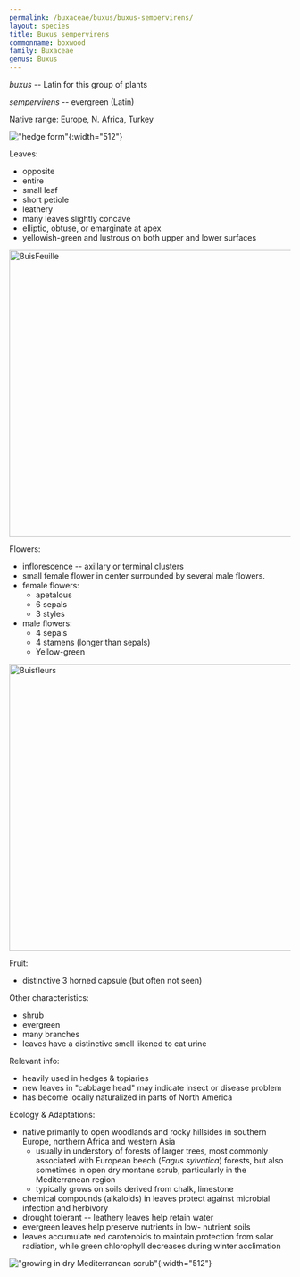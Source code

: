```yaml
---
permalink: /buxaceae/buxus/buxus-sempervirens/
layout: species
title: Buxus sempervirens
commonname: boxwood
family: Buxaceae
genus: Buxus
---
```


*buxus* -- Latin for this group of plants

*sempervirens* -- evergreen (Latin)

Native range: Europe, N. Africa, Turkey

!["hedge form"](http://images.mobot.org/TropicosImages2/PlantRecordImages/prod/large960/00021000/21127_E223-0407102gk.jpg "hedge form"){:width="512"}

Leaves:
  - opposite
  - entire
  - small leaf
  - short petiole
  - leathery
  - many leaves slightly concave
  - elliptic, obtuse, or emarginate at apex
  - yellowish-green and lustrous on both upper and lower surfaces

<a title="Muséum de Toulouse / CC BY-SA (https://creativecommons.org/licenses/by-sa/3.0)" href="https://commons.wikimedia.org/wiki/File:BuisFeuille.jpg"><img width="512" alt="BuisFeuille" src="https://upload.wikimedia.org/wikipedia/commons/thumb/7/73/BuisFeuille.jpg/512px-BuisFeuille.jpg"></a>

Flowers:
  - inflorescence -- axillary or terminal clusters
  - small female flower in center surrounded by several male flowers.
  - female flowers:
    - apetalous
    - 6 sepals
    - 3 styles
  - male flowers:
    - 4 sepals
    - 4 stamens (longer than sepals)
    - Yellow-green

<a title="Muséum de Toulouse / CC BY-SA (https://creativecommons.org/licenses/by-sa/3.0)" href="https://commons.wikimedia.org/wiki/File:Buisfleurs.jpg"><img width="512" alt="Buisfleurs" src="https://upload.wikimedia.org/wikipedia/commons/thumb/b/ba/Buisfleurs.jpg/512px-Buisfleurs.jpg"></a>

Fruit:
  - distinctive 3 horned capsule (but often not seen)

Other characteristics:
  - shrub
  - evergreen
  - many branches
  - leaves have a distinctive smell likened to cat urine

Relevant info:
  - heavily used in hedges & topiaries
  - new leaves in "cabbage head" may indicate insect or disease problem
  - has become locally naturalized in parts of North America

Ecology & Adaptations:
  - native primarily to open woodlands and rocky hillsides in southern Europe, northern Africa and western Asia
    - usually in understory of forests of larger trees, most commonly associated with European beech (*Fagus sylvatica*) forests, but also sometimes in open dry montane scrub, particularly in the Mediterranean region
    - typically grows on soils derived from chalk, limestone
  - chemical compounds (alkaloids) in leaves protect against microbial infection and herbivory
  - drought tolerant -- leathery leaves help retain water
  - evergreen leaves help preserve nutrients in low- nutrient soils
  - leaves accumulate red carotenoids to maintain protection from solar radiation, while green chlorophyll decreases during winter acclimation

!["growing in dry Mediterranean scrub"](https://upload.wikimedia.org/wikipedia/commons/thumb/a/a0/Buxus_sempervirens0.jpg/640px-Buxus_sempervirens0.jpg "growing in dry Mediterranean scrub"){:width="512"}
